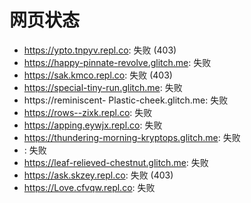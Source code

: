 # 网页状态
- https://ypto.tnpyv.repl.co: 失败 (403)
- https://happy-pinnate-revolve.glitch.me: 失败
- https://sak.kmco.repl.co: 失败 (403)
- https://special-tiny-run.glitch.me: 失败
- https://reminiscent- Plastic-cheek.glitch.me: 失败
- https://rows--zixk.repl.co: 失败
- https://apping.eywjx.repl.co: 失败
- https://thundering-morning-kryptops.glitch.me: 失败
- : 失败
- https://leaf-relieved-chestnut.glitch.me: 失败
- https://ask.skzey.repl.co: 失败 (403)
- https://Love.cfvqw.repl.co: 失败
